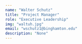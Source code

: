 ```yaml
---
name: "Walter Schutz"
title: "Project Manager"
role: "Executive Leadership"
img: "waltuh.jpg"
email: "wschutz1@binghamton.edu"
description: "None"
---
```

